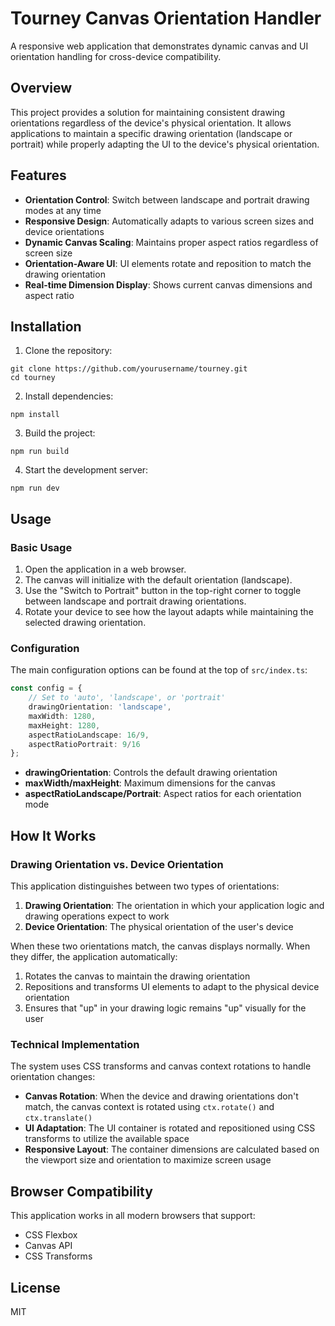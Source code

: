 # Tourney Canvas Orientation Handler

A responsive web application that demonstrates dynamic canvas and UI orientation handling for cross-device compatibility.

## Overview

This project provides a solution for maintaining consistent drawing orientations regardless of the device's physical orientation. It allows applications to maintain a specific drawing orientation (landscape or portrait) while properly adapting the UI to the device's physical orientation.

## Features

- **Orientation Control**: Switch between landscape and portrait drawing modes at any time
- **Responsive Design**: Automatically adapts to various screen sizes and device orientations
- **Dynamic Canvas Scaling**: Maintains proper aspect ratios regardless of screen size
- **Orientation-Aware UI**: UI elements rotate and reposition to match the drawing orientation
- **Real-time Dimension Display**: Shows current canvas dimensions and aspect ratio

## Installation

1. Clone the repository:

```shell
git clone https://github.com/yourusername/tourney.git
cd tourney
```

2. Install dependencies:

```shell
npm install
```

3. Build the project:

```shell
npm run build
```

4. Start the development server:

```shell
npm run dev
```

## Usage

### Basic Usage

1. Open the application in a web browser.
2. The canvas will initialize with the default orientation (landscape).
3. Use the "Switch to Portrait" button in the top-right corner to toggle between landscape and portrait drawing orientations.
4. Rotate your device to see how the layout adapts while maintaining the selected drawing orientation.

### Configuration

The main configuration options can be found at the top of `src/index.ts`:

```typescript
const config = {
    // Set to 'auto', 'landscape', or 'portrait'
    drawingOrientation: 'landscape',
    maxWidth: 1280,
    maxHeight: 1280,
    aspectRatioLandscape: 16/9,
    aspectRatioPortrait: 9/16
};
```

- **drawingOrientation**: Controls the default drawing orientation
- **maxWidth/maxHeight**: Maximum dimensions for the canvas
- **aspectRatioLandscape/Portrait**: Aspect ratios for each orientation mode

## How It Works

### Drawing Orientation vs. Device Orientation

This application distinguishes between two types of orientations:

1. **Drawing Orientation**: The orientation in which your application logic and drawing operations expect to work
2. **Device Orientation**: The physical orientation of the user's device

When these two orientations match, the canvas displays normally. When they differ, the application automatically:

1. Rotates the canvas to maintain the drawing orientation
2. Repositions and transforms UI elements to adapt to the physical device orientation
3. Ensures that "up" in your drawing logic remains "up" visually for the user

### Technical Implementation

The system uses CSS transforms and canvas context rotations to handle orientation changes:

- **Canvas Rotation**: When the device and drawing orientations don't match, the canvas context is rotated using `ctx.rotate()` and `ctx.translate()`
- **UI Adaptation**: The UI container is rotated and repositioned using CSS transforms to utilize the available space
- **Responsive Layout**: The container dimensions are calculated based on the viewport size and orientation to maximize screen usage

## Browser Compatibility

This application works in all modern browsers that support:

- CSS Flexbox
- Canvas API
- CSS Transforms

## License

MIT
